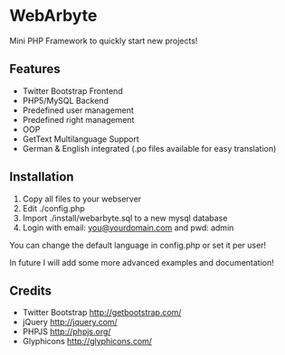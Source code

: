 WebArbyte
=========

Mini PHP Framework to quickly start new projects!

Features
--------
- Twitter Bootstrap Frontend
- PHP5/MySQL Backend
- Predefined user management
- Predefined right management
- OOP
- GetText Multilanguage Support
- German & English integrated (.po files available for easy translation)

Installation
------------
1. Copy all files to your webserver
2. Edit ./config.php
3. Import ./install/webarbyte.sql to a new mysql database
4. Login with email: you@yourdomain.com and pwd: admin

You can change the default language in config.php or set it per user!

In future I will add some more advanced examples and documentation!

Credits
-------
- Twitter Bootstrap http://getbootstrap.com/
- jQuery http://jquery.com/
- PHPJS http://phpjs.org/
- Glyphicons http://glyphicons.com/
